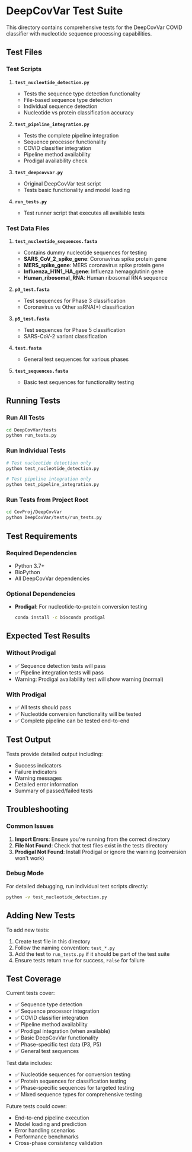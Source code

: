 # DeepCovVar Test Suite

This directory contains comprehensive tests for the DeepCovVar COVID classifier with nucleotide sequence processing capabilities.

## Test Files

### Test Scripts
1. **`test_nucleotide_detection.py`**
   - Tests the sequence type detection functionality
   - File-based sequence type detection
   - Individual sequence detection
   - Nucleotide vs protein classification accuracy

2. **`test_pipeline_integration.py`**
   - Tests the complete pipeline integration
   - Sequence processor functionality
   - COVID classifier integration
   - Pipeline method availability
   - Prodigal availability check

3. **`test_deepcovvar.py`**
   - Original DeepCovVar test script
   - Tests basic functionality and model loading

4. **`run_tests.py`**
   - Test runner script that executes all available tests

### Test Data Files
1. **`test_nucleotide_sequences.fasta`**
   - Contains dummy nucleotide sequences for testing
   - **SARS_CoV_2_spike_gene**: Coronavirus spike protein gene
   - **MERS_spike_gene**: MERS coronavirus spike protein gene
   - **Influenza_H1N1_HA_gene**: Influenza hemagglutinin gene
   - **Human_ribosomal_RNA**: Human ribosomal RNA sequence

2. **`p3_test.fasta`**
   - Test sequences for Phase 3 classification
   - Coronavirus vs Other ssRNA(+) classification

3. **`p5_test.fasta`**
   - Test sequences for Phase 5 classification
   - SARS-CoV-2 variant classification

4. **`test.fasta`**
   - General test sequences for various phases

5. **`test_sequences.fasta`**
   - Basic test sequences for functionality testing

## Running Tests

### Run All Tests
```bash
cd DeepCovVar/tests
python run_tests.py
```

### Run Individual Tests
```bash
# Test nucleotide detection only
python test_nucleotide_detection.py

# Test pipeline integration only
python test_pipeline_integration.py
```

### Run Tests from Project Root
```bash
cd CovProj/DeepCovVar
python DeepCovVar/tests/run_tests.py
```

## Test Requirements

### Required Dependencies
- Python 3.7+
- BioPython
- All DeepCovVar dependencies

### Optional Dependencies
- **Prodigal**: For nucleotide-to-protein conversion testing
  ```bash
  conda install -c bioconda prodigal
  ```

## Expected Test Results

### Without Prodigal
- ✅ Sequence detection tests will pass
- ✅ Pipeline integration tests will pass
- Warning: Prodigal availability test will show warning (normal)

### With Prodigal
- ✅ All tests should pass
- ✅ Nucleotide conversion functionality will be tested
- ✅ Complete pipeline can be tested end-to-end

## Test Output

Tests provide detailed output including:
- Success indicators
- Failure indicators
- Warning messages
- Detailed error information
- Summary of passed/failed tests

## Troubleshooting

### Common Issues

1. **Import Errors**: Ensure you're running from the correct directory
2. **File Not Found**: Check that test files exist in the tests directory
3. **Prodigal Not Found**: Install Prodigal or ignore the warning (conversion won't work)

### Debug Mode

For detailed debugging, run individual test scripts directly:
```bash
python -v test_nucleotide_detection.py
```

## Adding New Tests

To add new tests:

1. Create test file in this directory
2. Follow the naming convention: `test_*.py`
3. Add the test to `run_tests.py` if it should be part of the test suite
4. Ensure tests return `True` for success, `False` for failure

## Test Coverage

Current tests cover:
- ✅ Sequence type detection
- ✅ Sequence processor integration
- ✅ COVID classifier integration
- ✅ Pipeline method availability
- ✅ Prodigal integration (when available)
- ✅ Basic DeepCovVar functionality
- ✅ Phase-specific test data (P3, P5)
- ✅ General test sequences

Test data includes:
- ✅ Nucleotide sequences for conversion testing
- ✅ Protein sequences for classification testing
- ✅ Phase-specific sequences for targeted testing
- ✅ Mixed sequence types for comprehensive testing

Future tests could cover:
- End-to-end pipeline execution
- Model loading and prediction
- Error handling scenarios
- Performance benchmarks
- Cross-phase consistency validation

